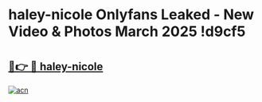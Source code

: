 # haley-nicole Onlyfans Leaked - New Video & Photos March 2025 !d9cf5

# <h2><a href="https://fbwkjv.iuczelnia.edu.pl?title=haley-nicole&ref=d9cf5">🔗👉 🔴 haley-nicole</a></h2>

[![acn](https://github.com/user-attachments/assets/0f9c940e-d8b0-45ae-aac7-cd30a18b3e1c)](https://fbwkjv.iuczelnia.edu.pl?title=haley-nicole&ref=d9cf5)


